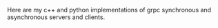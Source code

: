 Here are my c++ and python implementations of grpc synchronous and asynchronous servers and clients.